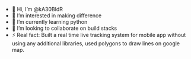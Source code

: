 - 👋 Hi, I’m @kA30BldR
- 👀 I’m interested in making difference
- 🌱 I’m currently learning python
- 💞️ I’m looking to collaborate on build stacks
- ⚡ Real fact: Built a real time live tracking system for mobile app without using any additional libraries, used polygons to draw lines on google map.

<!---
kA30BldR/kA30BldR is a ✨ special ✨ repository because its `README.md` (this file) appears on your GitHub profile.
You can click the Preview link to take a look at your changes.
--->
